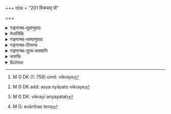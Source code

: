 +++
title = "201 विक्रयाद् यो"

+++

<details><summary>गङ्गानथ-मूलानुवादः</summary>

If a man obtains a property from the market, in the presence of witnesses, he acquires that property with a clear title obtained by legal purchase.—(201)
</details>

<details><summary>मेधातिथिः</summary>

यादृशेन क्रयेण स्वाम्यं भवति तं दर्शयति । विक्रीणते ऽस्मिन् व्यवहारिण इति **विक्रयः** आपणभूमिः, ततो यो **गृह्णीयाद्** **धनं** गवादि क्रीयमाणं द्रव्यं मूल्यं वा स **लभते** **न्यायतः** **क्रयेण** । **कुलसंनिधौ** **विशुद्धम्** । **न्यायतः क्रय** उचितेन मूल्येन । असंभाव्यपापपुरुषाकुलस्यान्यव्यवहर्तृमेलककारपुरुषसमूहस्य समक्षं गृहीतं **लभते** नापहारयति । अन्यथा स्वामिना विक्रये[^१] तु द्रव्यं प्रतिनीयते[^२], किं तु मूल्यं लभते । तस्माद् यस् तस्य विक्रयी सो ऽन्ययतः[^३] क्रयेण तु दण्ड्यते मूल्यं च हारयति । एतद् उक्तम् ।


[^३]:
     M G DK: vikrayī anyayataḥ


[^२]:
     M G DK add: asya nyāyato vikraye


[^१]:
     M G DK (1: 759) omit: vikraye

- विक्रेतुर् दर्शनाच् छुद्धिः स्वामी द्रव्यं नृपो दमम् ।

- क्रेता मूल्यम् अवाप्नोति तस्माद् यस् तस्य विक्रयी ॥ (य्ध् २.१७४)

एष एवार्थओ ऽनेन[^४] श्लोकेन प्रतिपाद्यते ॥ ८.२०१ ॥


[^४]:
     M G: evārthas tena
</details>

<details><summary>गङ्गानथ-भाष्यानुवादः</summary>

The present verse shows by what sort of purchase real ownership is produced.

‘*Vikraya*,’ ‘*market*,’ is the place where people sell their goods. If one obtains from the market, some property,—goods put up for sale, in the shape of cattle and the rest,—or the price is paid for it,—‘*he acquires it*’— by ‘*legal purchase*,’ by paying the proper price,—‘*in the presence of witnesses*’—in the shape of intermediaries and brokers; and thus ‘*he acquires it*,’ and does not forfeit it. If the thing has been purchased from one who is not the rightful owner of it, then the property is restored to the rightful owner, and the *bonafide* purchaser obtains the price he had paid from the person who had sold it to him. In the event of his purchase being not *bonafide*, he is punished and also forfeits the property. This is what is thus asserted—‘The purchaser proves his *bonafides* by producing the seller, the rightful owner receives the property, and the king receives the fine paid by the seller, the purchaser receives back the price he had paid from the purchaser’ (*Yajñavalkya*, 2.170).

This same idea is set forth in the present verse.—(201)
</details>

<details><summary>गङ्गानथ-टिप्पन्यः</summary>

This verse is quoted in *Vivādaratnākara* (p. 103), which adds the following notes:—‘*Vikrayāt*,’ from the market-place;—‘*Kulasannidhau*,’ in the presence of trustworthy traders and brokers;—‘*Nyāyataḥ*,’ qualifies ‘*krayeṇa*’;—‘*viśuddhaḥ*’ (which is its reading for ‘*viśuddham*,’) faultless;—‘*labhate dhanam*’, *i.e*., from the seller;—and in *Kṛtyakalpataru* (85b), which has the following notes:—‘*Vikrayāt*,’ ‘from the ‘*market place*,’ the word being explained as ‘*vikrīyate asmin iti vikrayaḥ*,’—‘*kulasannidhau*,’ in the presence of a number of business-men,—‘*nyāyataḥ*’ is to be construed with ‘*krayeṇa*,’ and means a *bona fide* purchase, on payment of the proper price.
</details>

<details><summary>गङ्गानथ-तुल्य-वाक्यानि</summary>

*Bṛhaspati* (13.7, 8, 10).—‘When a purchase has been made before an
assembly of merchants, the king’s officers also being aware of it,—but from a vendor whose habitation is unknown, or when the purchaser is dead,—the owner may recover his own property by paying half the price tendered; the custom in that case being that one half of the value is lost to each of the two parties. When a man purchases a commodity at a fair price, and the purchase has been announced to the King, there is no wrong about it.’

*Bṛhaspati* (12.3, 4).—‘When the vendor has been produced and has been
cast in the suit, the judge shall cause him to pay the price to the buyer, a fine to the King, and to restore the property to the owner. When the former owner comes forward and makes good his claim to the article purchased, the vendor shall be produced by the purchaser; by doing so, the purchaser may clear himself.’

*Nārada* (7.2-5)—‘No blame attaches to a sale effected in public; but a
clandestine sale is viewed in the same light as theft, according to law. The purchaser must not make a secret of the way in which he came by a chattel purchased by him. He becomes free from blame if he can point out the way in which the chattel was acquired by him. In any other case he is equally guilty with the vendor, and shall suffer the punishment of a thief. The vendor shall restore the property to the rightful owner, and shall pay to the buyer the price for which it was sold to him; besides that, he shall pay a fine to the King.’
</details>

<details><summary>भारुचिः</summary>

न्यायतस् तु क्रयः कुलसंनिधाव् उचितेन मूल्येन संभाव्याच् च पुरुषात् । एतच् च तस्यानभियोगं धनलाभश् च युक्तः । एवं बुद्धिपूर्वव्यवहारयिताय न्यायकारिणः ॥ ८.२०० ॥
</details>

<details><summary>Bühler</summary>

201	He who obtains a chattel in the market before a number (of witnesses), acquires that chattel with a clear legal title by purchase.
</details>
